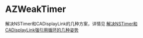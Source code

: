 # AZWeakTimer

解决NSTimer和CADisplayLink的几种方案，详情见 [解决NSTimer和CADisplayLink强引用循环的几种姿势](http://www.jianshu.com/p/45481ac0b5d5)
